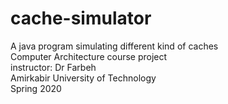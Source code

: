 # cache-simulator
A java program simulating different kind of caches  
Computer Architecture course project  
instructor: Dr Farbeh  
Amirkabir University of Technology  
Spring 2020
